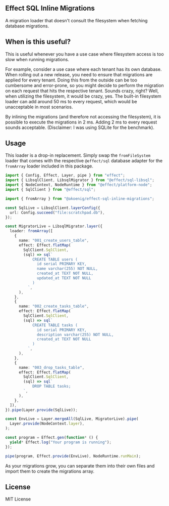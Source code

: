 ## Effect SQL Inline Migrations

A migration loader that doesn't consult the filesystem when fetching database migrations.

## When is this useful?

This is useful whenever you have a use case where filesystem access is too slow when running migrations.

For example, consider a use case where each tenant has its own database. When rolling out a new release, you need to ensure that migrations are applied for every tenant. Doing this from the outside can be too cumbersome and error-prone, so you might decide to perform the migration on each request that hits the respective tenant. Sounds crazy, right? Well, when utilizing the filesystem, it would be crazy, yes. The built-in filesystem loader can add around 50 ms to every request, which would be unacceptable in most scenarios.

By inlining the migrations (and therefore not accessing the filesystem), it is possible to execute the migrations in 2 ms. Adding 2 ms to every request sounds acceptable. (Disclaimer: I was using SQLite for the benchmark).

## Usage

This loader is a drop-in replacement. Simply swap the `⁠fromFileSystem` loader that comes with the respective `⁠@effect/sql` database adapter for the `⁠fromArray` loader included in this package.

```ts
import { Config, Effect, Layer, pipe } from "effect";
import { LibsqlClient, LibsqlMigrator } from "@effect/sql-libsql";
import { NodeContext, NodeRuntime } from "@effect/platform-node";
import { SqlClient } from "@effect/sql";

import { fromArray } from "@akoenig/effect-sql-inline-migrations";

const SqlLive = LibsqlClient.layerConfig({
  url: Config.succeed("file:scratchpad.db"),
});

const MigratorLive = LibsqlMigrator.layer({
  loader: fromArray([
    {
      name: "001_create_users_table",
      effect: Effect.flatMap(
        SqlClient.SqlClient,
        (sql) => sql`
            CREATE TABLE users (
              id serial PRIMARY KEY,
              name varchar(255) NOT NULL,
              created_at TEXT NOT NULL,
              updated_at TEXT NOT NULL
            )
          `,
      ),
    },
    {
      name: "002_create_tasks_table",
      effect: Effect.flatMap(
        SqlClient.SqlClient,
        (sql) => sql`
            CREATE TABLE tasks (
              id serial PRIMARY KEY,
              description varchar(255) NOT NULL,
              created_at TEXT NOT NULL
            )
          `,
      ),
    },
    {
      name: "003_drop_tasks_table",
      effect: Effect.flatMap(
        SqlClient.SqlClient,
        (sql) => sql`
            DROP TABLE tasks;
        `,
      ),
    },
  ]),
}).pipe(Layer.provide(SqlLive));

const EnvLive = Layer.mergeAll(SqlLive, MigratorLive).pipe(
  Layer.provide(NodeContext.layer),
);

const program = Effect.gen(function* () {
  yield* Effect.log("Your program is running");
});

pipe(program, Effect.provide(EnvLive), NodeRuntime.runMain);
```

As your migrations grow, you can separate them into their own files and import them to create the ⁠migrations array.

## License

MIT License